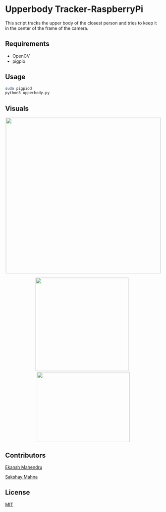 # Upperbody Tracker-RaspberryPi

This script tracks the upper body of the closest person and tries to keep it in the center of the frame of the camera.

## Requirements

- OpenCV
- pigpio

## Usage

```bash
sudo pigpiod
python3 upperbody.py
```
## Visuals
<p align="center">
<img src="https://github.com/Shivank1006/Upperbody-Tracker-RaspberryPi/blob/master/media/tracking.gif?raw=true" width=500 align="middle">
</p>
<p align="center">
<img src="https://github.com/Shivank1006/Upperbody-Tracker-RaspberryPi/blob/master/media/output.gif?raw=true" width=300> &nbsp
<img src="https://github.com/Shivank1006/Upperbody-Tracker-RaspberryPi/blob/master/media/setup.jpg?raw=true" width=300 height=225>
</p>

## Contributors
[Ekansh Mahendru](https://github.com/Ekan5h/)

[Sakshay Mahna](https://github.com/SakshayMahna/)


## License
[MIT](https://choosealicense.com/licenses/mit/)
